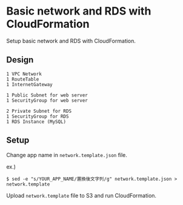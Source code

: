 # Basic network and RDS with CloudFormation

Setup basic network and RDS with CloudFormation.

## Design

```
1 VPC Network
1 RouteTable
1 InternetGateway

1 Public Subnet for web server
1 SecurityGroup for web server

2 Private Subnet for RDS
1 SecurityGroup for RDS
1 RDS Instance (MySQL)
```

## Setup

Change app name in `network.template.json` file.

ex.)

```
$ sed -e "s/YOUR_APP_NAME/置換後文字列/g" network.template.json > network.template
```

Upload `network.template` file to S3 and run CloudFormation.
